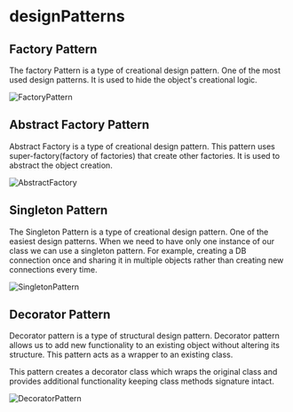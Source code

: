 # designPatterns

## Factory Pattern

The factory Pattern is a type of creational design pattern. 
One of the most used design patterns.
It is used to hide the object's creational logic.

![FactoryPattern](https://github.com/sid-shaha/designPatterns/assets/120220394/28fe01ee-9e65-4dc0-b7dd-748dde71aa96)


## Abstract Factory Pattern

Abstract Factory is a type of creational design pattern.
This pattern uses super-factory(factory of factories) that create other factories.
It is used to abstract the object creation.

![AbstractFactory](https://github.com/sid-shaha/designPatterns/assets/120220394/e9ecb40a-5367-4a0d-9cdf-9b5aaf0d5dd1)


## Singleton Pattern

The Singleton Pattern is a type of creational design pattern. 
One of the easiest design patterns.
When we need to have only one instance of our class we can use a singleton pattern.
For example, creating a DB connection once and sharing it in multiple objects rather than creating new connections every time.

![SingletonPattern](https://github.com/sid-shaha/designPatterns/assets/120220394/518f12c0-99c6-43a6-94bb-d15ff30d9991)



## Decorator Pattern

Decorator pattern is a type of structural design pattern. 
Decorator pattern allows us to add new functionality to an existing object without altering its structure. 
This pattern acts as a wrapper to an existing class.

This pattern creates a decorator class which wraps the original class and provides additional functionality keeping class methods signature intact.


![DecoratorPattern](https://github.com/sid-shaha/designPatterns/assets/120220394/9072e7e6-c82b-406c-b00a-8173130dc41f)
